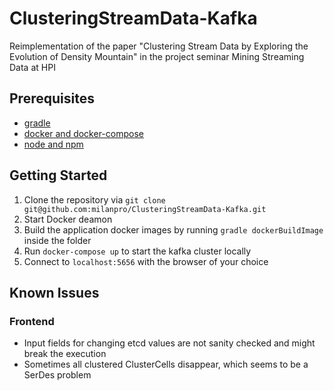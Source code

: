 # ClusteringStreamData-Kafka

Reimplementation of the paper "Clustering Stream Data by Exploring the Evolution of Density Mountain" in the project seminar Mining Streaming Data at HPI

## Prerequisites

- [gradle](https://gradle.org)
- [docker and docker-compose](https://www.docker.com/get-started)
- [node and npm](https://www.npmjs.com/get-npm)

## Getting Started

1. Clone the repository via `git clone git@github.com:milanpro/ClusteringStreamData-Kafka.git`
2. Start Docker deamon
3. Build the application docker images by running `gradle dockerBuildImage` inside the folder
4. Run `docker-compose up` to start the kafka cluster locally
5. Connect to `localhost:5656` with the browser of your choice

## Known Issues

### Frontend

- Input fields for changing etcd values are not sanity checked and might break the execution
- Sometimes all clustered ClusterCells disappear, which seems to be a SerDes problem
